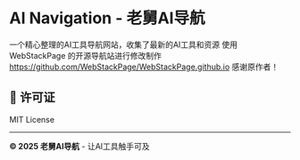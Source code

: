 # AI Navigation - 老舅AI导航

一个精心整理的AI工具导航网站，收集了最新的AI工具和资源
使用 WebStackPage 的开源导航站进行修改制作 https://github.com/WebStackPage/WebStackPage.github.io
感谢原作者！

## 📄 许可证

MIT License

---

**© 2025 老舅AI导航** - 让AI工具触手可及


